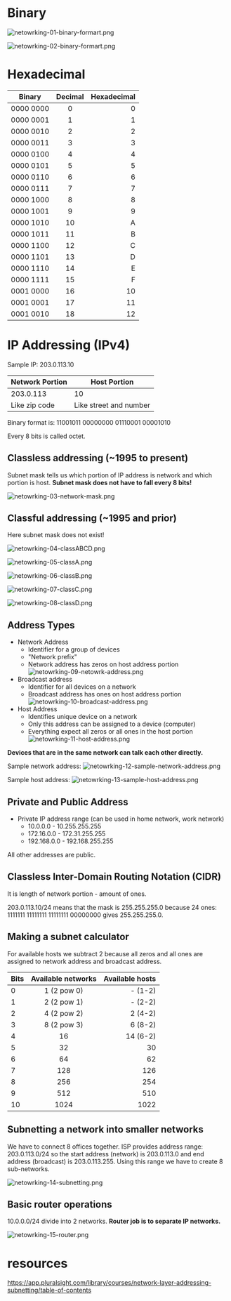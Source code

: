 # Binary
![netowrking-01-binary-formart.png](images/netowrking-01-binary-formart.png)

![netowrking-02-binary-formart.png](images/netowrking-02-binary-formart.png)

# Hexadecimal

| Binary        | Decimal           | Hexadecimal  |
| ------------- |:-------------:| -----:|
| 0000 0000          | 0             | 0         |
| 0000 0001          | 1             | 1         |
| 0000 0010          | 2             | 2         |
| 0000 0011          | 3             | 3         |
| 0000 0100          | 4             | 4         |
| 0000 0101          | 5             | 5         |
| 0000 0110          | 6             | 6         |
| 0000 0111          | 7             | 7         |
| 0000 1000          | 8             | 8         |
| 0000 1001          | 9             | 9         |
| 0000 1010          | 10             | A         |
| 0000 1011          | 11             | B         |
| 0000 1100          | 12             | C         |
| 0000 1101          | 13             | D         |
| 0000 1110          | 14             | E         |
| 0000 1111          | 15             | F         |
| 0001 0000          | 16             | 10         |
| 0001 0001         | 17             | 11         |
| 0001 0010         | 18             | 12         |

# IP Addressing (IPv4)

Sample IP: 203.0.113.10


| Network Portion        | Host Portion           | 
| ------------- |-------------|
| 203.0.113        |             10  |
| Like zip code                 | Like street and number                | 

Binary format is: 
11001011 00000000 01110001 00001010

Every 8 bits is called octet.

## Classless addressing (~1995 to present)

Subnet mask tells us which portion of IP address is network and which portion is host. **Subnet mask does not have to fall every 8 bits!**

![netowrking-03-network-mask.png](images/netowrking-03-network-mask.png)

## Classful addressing (~1995 and prior)

Here subnet mask does not exist!

![netowrking-04-classABCD.png](images/netowrking-04-classABCD.png)

![netowrking-05-classA.png](images/netowrking-05-classA.png)

![netowrking-06-classB.png](images/netowrking-06-classB.png)

![netowrking-07-classC.png](images/netowrking-07-classC.png)

![netowrking-08-classD.png](images/netowrking-08-classD.png)

## Address Types

* Network Address
  * Identifier for a group of devices
  * "Network prefix"
  * Network address has zeros on host address portion
  ![netowrking-09-netowrk-address.png](images/netowrking-09-netowrk-address.png)
* Broadcast address
  * Identifier for all devices on a network
  * Broadcast address has ones on host address portion
  ![netowrking-10-broadcast-address.png](images/netowrking-10-broadcast-address.png)
* Host Address
  * Identifies unique device on a network
  * Only this address can be assigned to a device (computer)
  * Everything expect all zeros or all ones in the host portion
  ![netowrking-11-host-address.png](images/netowrking-11-host-address.png)

**Devices that are in the same network can talk each other directly.**

Sample network address:
![netowrking-12-sample-network-address.png](images/netowrking-12-sample-network-address.png)

Sample host address:
![netowrking-13-sample-host-address.png](images/netowrking-13-sample-host-address.png)

## Private and Public Address

* Private IP address range (can be used in home network, work network)
  * 10.0.0.0 - 10.255.255.255
  * 172.16.0.0 - 172.31.255.255
  * 192.168.0.0 - 192.168.255.255

All other addresses are public.

## Classless Inter-Domain Routing Notation (CIDR)

It is length of network portion - amount of ones.

203.0.113.10/24 means that the mask is 255.255.255.0 because 24 ones:
1111111 11111111 11111111 00000000 gives 255.255.255.0.

## Making a subnet calculator

For available hosts we subtract 2 because all zeros and all ones are assigned to network address and broadcast address.

| Bits        | Available networks           | Available hosts  |
| ------------- |:-------------:| -----:|
| 0          | 1    (2 pow 0)         | -  (1-2)        |
| 1          | 2    (2 pow 1)         | -  (2-2)       |
| 2          | 4    (2 pow 2)         | 2 (4-2)         |
| 3          | 8    (2 pow 3)         | 6 (8-2)         |
| 4          | 16             | 14 (6-2)         |
| 5          | 32             | 30         |
| 6          | 64             | 62         |
| 7          | 128             | 126         |
| 8          | 256             | 254         |
| 9          | 512             | 510         |
| 10          | 1024             | 1022         |

## Subnetting a network into smaller networks

We have to connect 8 offices together. ISP provides address range: 203.0.113.0/24 so the start address (network) is 203.0.113.0 and end address (broadcast) is 203.0.113.255. Using this range we have to create 8 sub-networks.

![netowrking-14-subnetting.png](images/netowrking-14-subnetting.png)

## Basic router operations

10.0.0.0/24 divide into 2 networks.
**Router job is to separate IP networks.**

![netowrking-15-router.png](images/netowrking-15-router.png)

# resources
https://app.pluralsight.com/library/courses/network-layer-addressing-subnetting/table-of-contents
